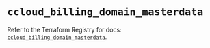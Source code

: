 # `ccloud_billing_domain_masterdata`

Refer to the Terraform Registry for docs: [`ccloud_billing_domain_masterdata`](https://registry.terraform.io/providers/sap-cloud-infrastructure/sci/2.2.1/docs/resources/ccloud_billing_domain_masterdata).
